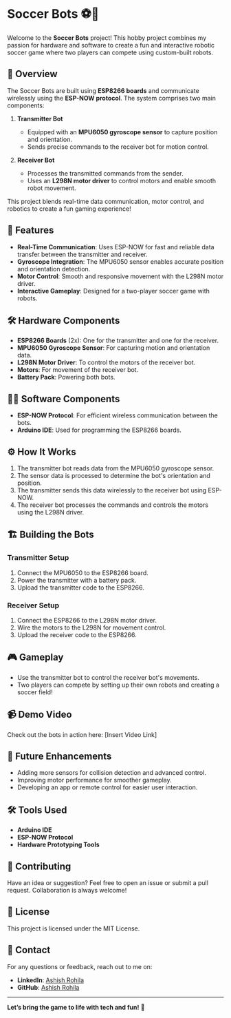 # Soccer Bots ⚽🤖  

Welcome to the **Soccer Bots** project! This hobby project combines my passion for hardware and software to create a fun and interactive robotic soccer game where two players can compete using custom-built robots.  

## 📖 Overview  

The Soccer Bots are built using **ESP8266 boards** and communicate wirelessly using the **ESP-NOW protocol**. The system comprises two main components:  

1. **Transmitter Bot**  
   - Equipped with an **MPU6050 gyroscope sensor** to capture position and orientation.  
   - Sends precise commands to the receiver bot for motion control.  

2. **Receiver Bot**  
   - Processes the transmitted commands from the sender.  
   - Uses an **L298N motor driver** to control motors and enable smooth robot movement.  

This project blends real-time data communication, motor control, and robotics to create a fun gaming experience!  

## 🚀 Features  

- **Real-Time Communication**: Uses ESP-NOW for fast and reliable data transfer between the transmitter and receiver.  
- **Gyroscope Integration**: The MPU6050 sensor enables accurate position and orientation detection.  
- **Motor Control**: Smooth and responsive movement with the L298N motor driver.  
- **Interactive Gameplay**: Designed for a two-player soccer game with robots.  

## 🛠️ Hardware Components  

- **ESP8266 Boards** (2x): One for the transmitter and one for the receiver.  
- **MPU6050 Gyroscope Sensor**: For capturing motion and orientation data.  
- **L298N Motor Driver**: To control the motors of the receiver bot.  
- **Motors**: For movement of the receiver bot.  
- **Battery Pack**: Powering both bots.  

## 🧑‍💻 Software Components  

- **ESP-NOW Protocol**: For efficient wireless communication between the bots.  
- **Arduino IDE**: Used for programming the ESP8266 boards.  

## ⚙️ How It Works  

1. The transmitter bot reads data from the MPU6050 gyroscope sensor.  
2. The sensor data is processed to determine the bot's orientation and position.  
3. The transmitter sends this data wirelessly to the receiver bot using ESP-NOW.  
4. The receiver bot processes the commands and controls the motors using the L298N driver.  

## 🏗️ Building the Bots  

### Transmitter Setup  
1. Connect the MPU6050 to the ESP8266 board.  
2. Power the transmitter with a battery pack.  
3. Upload the transmitter code to the ESP8266.  

### Receiver Setup  
1. Connect the ESP8266 to the L298N motor driver.  
2. Wire the motors to the L298N for movement control.  
3. Upload the receiver code to the ESP8266.  

## 🎮 Gameplay  

- Use the transmitter bot to control the receiver bot's movements.  
- Two players can compete by setting up their own robots and creating a soccer field!  

## 📹 Demo Video  

Check out the bots in action here: [Insert Video Link]  

## 🌟 Future Enhancements  

- Adding more sensors for collision detection and advanced control.  
- Improving motor performance for smoother gameplay.  
- Developing an app or remote control for easier user interaction.  

## 🛠️ Tools Used  

- **Arduino IDE**  
- **ESP-NOW Protocol**  
- **Hardware Prototyping Tools**  

## 🤝 Contributing  

Have an idea or suggestion? Feel free to open an issue or submit a pull request. Collaboration is always welcome!  

## 📝 License  

This project is licensed under the MIT License.  

## 💬 Contact  

For any questions or feedback, reach out to me on:  
- **LinkedIn**: [Ashish Rohila](https://in.linkedin.com/in/ashish-rohilla-3200011ba)  
- **GitHub**: [Ashish Rohila](https://github.com/ashurohilla)  

---  

**Let’s bring the game to life with tech and fun!** 🎉  
